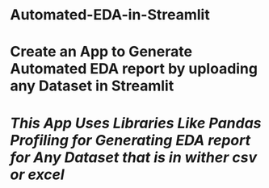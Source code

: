 # Automated-EDA-in-Streamlit
# Create an App to Generate Automated EDA report by uploading any Dataset in Streamlit
#
# ***This App Uses Libraries Like Pandas Profiling for Generating EDA report for Any Dataset that is in wither csv or excel***
